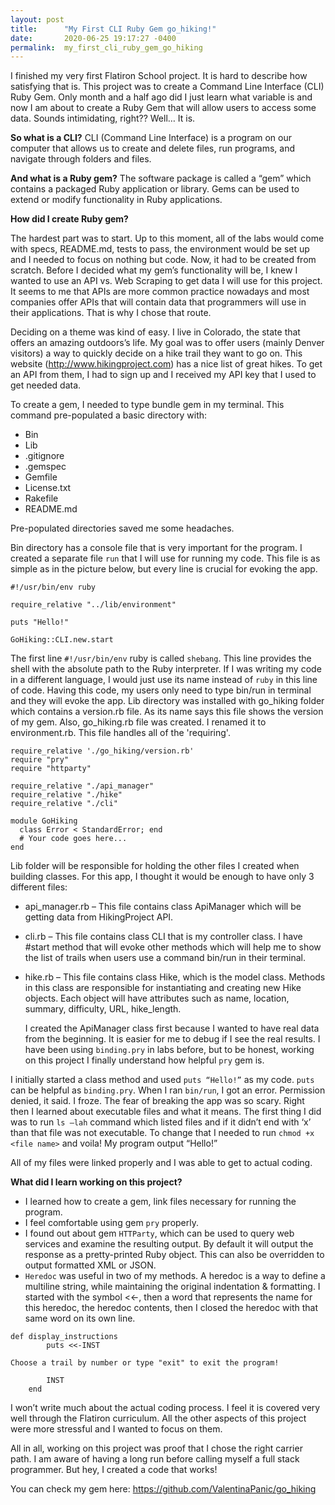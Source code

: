 ```yaml
---
layout: post
title:      "My First CLI Ruby Gem go_hiking!"
date:       2020-06-25 19:17:27 -0400
permalink:  my_first_cli_ruby_gem_go_hiking
---
```



   I finished my very first Flatiron School project. It is hard to describe how satisfying that is.
   This project was to create a Command Line Interface (CLI) Ruby Gem. Only month and a half ago did I just learn what variable is and now I am about to create a Ruby Gem that will allow users to access some data. Sounds intimidating, right?? Well… It is.  
	
 **So what is a CLI?**  CLI (Command Line Interface) is a program on our computer that allows us to create and delete files, run programs, and navigate through folders and files.
	
   **And what is a Ruby gem?** The software package is called a “gem” which contains a packaged Ruby application or library. Gems can be used to extend or modify functionality in Ruby applications.
 
 
   **How did I create Ruby gem?**
																																	 
 The hardest part was to start. Up to this moment, all of the labs would come with specs, README.md, tests to pass, the environment would be set up and I needed to focus on nothing but code. Now, it had to be created from scratch. 
     Before I decided what my gem’s functionality will be, I knew I wanted to use an API vs.  Web Scraping to get data I will use for this project. It seems to me that APIs are more common practice nowadays and  most companies offer APIs that will contain data that programmers will use in their applications. That is why I chose that route. 
		 
 Deciding on a theme was kind of easy. I live in Colorado, the state that offers an amazing outdoors’s life. My goal was to offer users (mainly Denver visitors) a way to quickly decide on a hike trail they want to go on.
    This website (http://www.hikingproject.com) has a nice list of great hikes. To get an API from them, I had to sign up and I received my API key that I used to get needed data. 
		
 To create a gem, I needed to type bundle gem <file name> in my terminal. This command pre-populated a basic directory with:
		
* Bin
* Lib
* .gitignore
* .gemspec
* Gemfile
* License.txt
* Rakefile
* README.md

Pre-populated directories saved me some headaches.

 Bin directory has a console file that is very important for the program. I created a separate file `run` that I will use for running my code. This file is as simple as in the picture below, but every line is crucial for evoking the app.
 
 
```
#!/usr/bin/env ruby

require_relative "../lib/environment"

puts "Hello!"

GoHiking::CLI.new.start

```



  The first line `#!/usr/bin/env` ruby is called `shebang`. This line provides the shell with the absolute path to the Ruby interpreter. If I was writing my code in a different language, I would just use its name instead of `ruby` in this line of code. Having this code, my users only need to type bin/run in terminal and they will evoke the app. 
   Lib directory was installed with go_hiking folder which contains a version.rb file. As its name says this file shows the version of my gem. Also, go_hiking.rb file was created. I renamed it to environment.rb. This file handles all of the 'requiring'. 

```
require_relative './go_hiking/version.rb'
require "pry"
require "httparty"

require_relative "./api_manager"
require_relative "./hike"
require_relative "./cli"

module GoHiking
  class Error < StandardError; end
  # Your code goes here...
end

```








   Lib folder will be responsible for holding the other files I created when building classes. For this app, I thought it would be enough to have only 3 different files:
	 
* 	api_manager.rb – This file contains class ApiManager which will be getting data from HikingProject API.
* 	cli.rb – This file contains class CLI that is my controller class. I have #start method that will evoke other methods which will help me to show the list of trails when users use a command bin/run in their terminal.
* 	hike.rb – This file contains class Hike, which is the model class. Methods in this class are responsible for instantiating and creating new Hike objects. Each object will have attributes such as name, location, summary, difficulty, URL, hike_length.

    I created the ApiManager class first because I wanted to have real data from the beginning. It is easier for me to debug if I see the real results. I have been using `binding.pry` in labs  before, but to be honest, working on this project I finally understand how helpful `pry` gem is. 
		
   I initially started a class method and used `puts “Hello!”`  as my code.  `puts` can be helpful as `binding.pry`. When I ran `bin/run`, I got an error. Permission denied, it said. I froze. The fear of breaking the app was so scary. Right then I learned about executable files and what it means. The first thing I did was to run `ls –lah` command which listed files and if it didn’t end with ‘x’ than that file was not executable. To change that I needed to run `chmod +x <file name>` and voila! My program output “Hello!”
	 
 All of my files were linked properly and I was able to get to actual coding.  
 
   **What did I learn working on this project?**
* 	I learned how to create a gem, link files necessary for running the program. 
* 	I feel comfortable using gem `pry` properly. 
* 	I found out about gem `HTTParty`, which can be used to query web services and examine the resulting output. By default it will output the response as a pretty-printed Ruby object. This can also be overridden to output formatted XML or JSON.
*  `Heredoc` was useful in two of my methods. A heredoc is a way to define a multiline string, while maintaining the original indentation & formatting. I started with the symbol <<-, then a word that represents the name for this heredoc, the heredoc contents, then I closed the heredoc with that same word on its own line.


```
def display_instructions
        puts <<-INST

Choose a trail by number or type "exit" to exit the program!

        INST
    end

```



I won’t write much about the actual coding process. I feel it is covered very well through the Flatiron curriculum. All the other aspects of this project were more stressful and I wanted to focus on them.

All in all, working on this project was proof that I chose the right  carrier path. I am aware of having a long run before calling myself a full stack programmer. But hey, I created a code that works!

You can check my gem here:   https://github.com/ValentinaPanic/go_hiking

